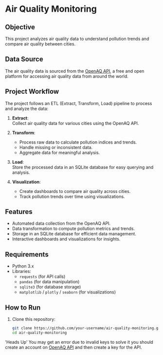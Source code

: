 # Air Quality Monitoring

## Objective
This project analyzes air quality data to understand pollution trends and compare air quality between cities.

## Data Source
The air quality data is sourced from the [OpenAQ API](https://openaq.org/), a free and open platform for accessing air quality data from around the world.

## Project Workflow
The project follows an ETL (Extract, Transform, Load) pipeline to process and analyze the data:

1. **Extract**:  
   Collect air quality data for various cities using the OpenAQ API.
   
2. **Transform**:  
   - Process raw data to calculate pollution indices and trends.
   - Handle missing or inconsistent data.
   - Aggregate data for meaningful analysis.

3. **Load**:  
   Store the processed data in an SQLite database for easy querying and analysis.

4. **Visualization**:  
   - Create dashboards to compare air quality across cities.
   - Track pollution trends over time using visualizations.

## Features
- Automated data collection from the OpenAQ API.
- Data transformation to compute pollution metrics and trends.
- Storage in an SQLite database for efficient data management.
- Interactive dashboards and visualizations for insights.

## Requirements
- Python 3.x
- Libraries: 
  - `requests` (for API calls)
  - `pandas` (for data manipulation)
  - `sqlite3` (for database storage)
  - `matplotlib` / `plotly` / `seaborn` (for visualizations)

## How to Run
1. Clone this repository:
   ```bash
   git clone https://github.com/your-username/air-quality-monitoring.git
   cd air-quality-monitoring

'Heads Up' You may get an error due to invalid keys to solve it you should create an account on  [OpenAQ API](https://openaq.org/) and then create a key for the API.
